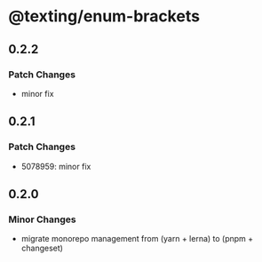 # @texting/enum-brackets

## 0.2.2

### Patch Changes

- minor fix

## 0.2.1

### Patch Changes

- 5078959: minor fix

## 0.2.0

### Minor Changes

- migrate monorepo management from (yarn + lerna) to (pnpm + changeset)
